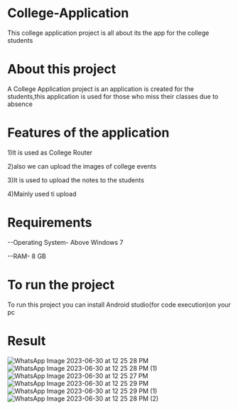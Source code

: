 # College-Application
This college application project is all about its the app for the college students
# About this project
A College Application project is an application is created for the students,this application is used for those who miss their classes due to absence
# Features of the application
1)It is used as College Router

2)also we can upload the images of college events

3)It is used to upload the notes to the students

4)Mainly used ti upload
# Requirements
--Operating System- Above Windows 7

--RAM- 8 GB
# To run the project 
To run this project you can install Android studio(for code execution)on your pc
# Result
![WhatsApp Image 2023-06-30 at 12 25 28 PM](https://github.com/thiruvit/College-Application-/assets/132870830/1be75961-f097-403c-9f44-a5f5eadeb744)
![WhatsApp Image 2023-06-30 at 12 25 28 PM (1)](https://github.com/thiruvit/College-Application-/assets/132870830/0dd5aca6-5da9-4419-be3b-1b030730bf16)
![WhatsApp Image 2023-06-30 at 12 25 27 PM](https://github.com/thiruvit/College-Application-/assets/132870830/e9d8be2c-f168-46d7-85f8-092876530807)
![WhatsApp Image 2023-06-30 at 12 25 29 PM](https://github.com/thiruvit/College-Application-/assets/132870830/4db45160-ffeb-4725-b0b3-a08f5b6a83b1)
![WhatsApp Image 2023-06-30 at 12 25 29 PM (1)](https://github.com/thiruvit/College-Application-/assets/132870830/e3e2e864-78b1-4eb7-9666-cd4c0d0d31b6)
![WhatsApp Image 2023-06-30 at 12 25 28 PM (2)](https://github.com/thiruvit/College-Application-/assets/132870830/7d7eb063-79d2-4e43-a4fb-9706347d8d7b)



